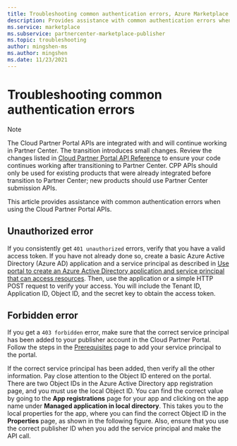 ```yaml
---
title: Troubleshooting common authentication errors, Azure Marketplace
description: Provides assistance with common authentication errors when using the Cloud Partner Portal APIs in Azure Marketplace.
ms.service: marketplace
ms.subservice: partnercenter-marketplace-publisher
ms.topic: troubleshooting
author: mingshen-ms
ms.author: mingshen
ms.date: 11/23/2021
---
```


# Troubleshooting common authentication errors

> [!NOTE]
> The Cloud Partner Portal APIs are integrated with and will continue working in Partner Center. The transition introduces small changes. Review the changes listed in [Cloud Partner Portal API Reference](./cloud-partner-portal-api-overview.md) to ensure your code continues working after transitioning to Partner Center. CPP APIs should only be used for existing products that were already integrated before transition to Partner Center; new products should use Partner Center submission APIs.

This article provides assistance with common authentication errors when using the Cloud Partner Portal APIs.

## Unauthorized error

If you consistently get `401 unauthorized` errors, verify that you have a valid access token.  If you have not already done so, create a basic Azure Active Directory (Azure AD) application and a service principal as described in [Use portal to create an Azure Active Directory application and service principal that can access resources](/azure/active-directory/develop/howto-create-service-principal-portal). Then, use the application or a simple HTTP POST request to verify your access.  You will include the Tenant ID, Application ID, Object ID, and the secret key to obtain the access token.

## Forbidden error

If you get a `403 forbidden` error, make sure that the correct service principal has been added to your publisher account in the Cloud Partner Portal. Follow the steps in the [Prerequisites](./cloud-partner-portal-api-prerequisites.md) page to add your service principal to the portal.

If the correct service principal has been added, then verify all the other information. Pay close attention to the Object ID entered on the portal. There are two Object IDs in the Azure Active Directory app registration page, and you must use the local Object ID. You can find the correct value by going to the **App registrations** page for your app and clicking on the app name under **Managed application in local directory**. This takes you to the local properties for the app, where you can find the correct Object ID in the **Properties** page, as shown in the following figure. Also, ensure that you use the correct publisher ID when you add the service principal and make the API call.
